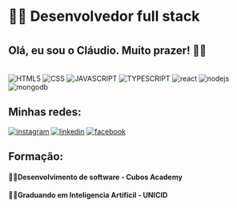 <h1>🧑‍💻 Desenvolvedor full stack<h1>

<h2>Olá, eu sou o Cláudio. Muito prazer! 👋👋</h2>

<div style="display: inline-block align:center;"><br>
    <img alt="HTML5" src="https://img.shields.io/badge/HTML5-323330?style=for-the-badge&logo=html5&logoColor=white"/>
    <img alt="CSS" src="https://img.shields.io/badge/CSS3-323330?style=for-the-badge&logo=css3&logoColor=white"/>
    <img alt="JAVASCRIPT" src="https://img.shields.io/badge/JavaScript-323330?style=for-the-badge&logo=javascript&logoColor=F7DF1"/>
    <img alt="TYPESCRIPT" src="https://img.shields.io/badge/Typescript-323330?style=for-the-badge&logo=typescript&logoColor=F8DF5"/>
    <img alt="react" src="https://img.shields.io/badge/React-323330?style=for-the-badge&logo=react&logoColor=F8DF5"/>
    <img alt="nodejs" src="https://img.shields.io/badge/nodejs-323230?style=for-the-badge&logo=nodejs&logoColor=white"/>
    <img alt="mongodb" src="https://img.shields.io/badge/mongodb-323230?style=for-the-badge&logo=mongodb&logoColor=white"/>
</div>


## Minhas redes:

[![instagram](https://img.shields.io/badge/Instagram-E4405F?style=for-the-badge&logo=instagram&logoColor=white)](https://www.instagram.com/ayresdinhu/)
[![linkedin](https://img.shields.io/badge/LinkedIn-0077B5?style=for-the-badge&logo=linkedin&logoColor=white)](https://www.linkedin.com/in/claudio-soares-dev/)
[![facebook](https://img.shields.io/badge/Facebook-1877F2?style=for-the-badge&logo=facebook&logoColor=white)](https://www.facebook.com/claudio.j.a.soares//)

## Formação:

#### 👨‍🎓Desenvolvimento de software - Cubos Academy
#### 👨‍🎓Graduando em Inteligencia Artificil - UNICID
